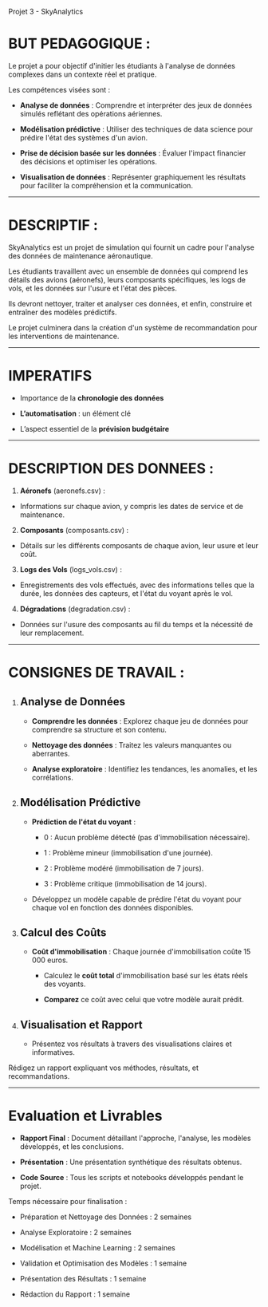 Projet 3 - SkyAnalytics

# BUT PEDAGOGIQUE :

Le projet a pour objectif d'initier les étudiants à l'analyse de données complexes dans un contexte réel et pratique. 

Les compétences visées sont :

- **Analyse de données** : Comprendre et interpréter des jeux de données simulés reflétant des opérations aériennes.

- **Modélisation prédictive** : Utiliser des techniques de data science pour prédire l'état des systèmes d'un avion.

- **Prise de décision basée sur les données** : Évaluer l'impact financier des décisions et optimiser les opérations.

- **Visualisation de données** : Représenter graphiquement les résultats pour faciliter la compréhension et la communication.

------

# DESCRIPTIF : 

SkyAnalytics est un projet de simulation qui fournit un cadre pour l'analyse des données de maintenance aéronautique. 

Les étudiants travaillent avec un ensemble de données qui comprend les détails des avions (aéronefs), leurs composants spécifiques, les logs de vols, et les données sur l'usure et l'état des pièces. 

Ils devront nettoyer, traiter et analyser ces données, et enfin, construire et entraîner des modèles prédictifs. 

Le projet culminera dans la création d'un système de recommandation pour les interventions de maintenance.

------

# IMPERATIFS

- Importance de la **chronologie des données**

- **L’automatisation** : un élément clé

- L’aspect essentiel de la **prévision budgétaire**

------

# DESCRIPTION DES DONNEES :

1. **Aéronefs** (aeronefs.csv) :

- Informations sur chaque avion, y compris les dates de service et de maintenance.

2. **Composants** (composants.csv) :

- Détails sur les différents composants de chaque avion, leur usure et leur coût.

3. **Logs des Vols** (logs_vols.csv) :

- Enregistrements des vols effectués, avec des informations telles que la durée, les données des capteurs, et l'état du voyant après le vol.

4. **Dégradations** (degradation.csv) :

- Données sur l'usure des composants au fil du temps et la nécessité de leur remplacement.

------

# CONSIGNES DE TRAVAIL : 

1. ## Analyse de Données

   - **Comprendre les données** : Explorez chaque jeu de données pour comprendre sa structure et son contenu.


   - **Nettoyage des données** : Traitez les valeurs manquantes ou aberrantes.


   - **Analyse exploratoire** : Identifiez les tendances, les anomalies, et les corrélations.


2. ## Modélisation Prédictive

   - **Prédiction de l'état du voyant** :
     - 0 : Aucun problème détecté (pas d'immobilisation nécessaire).
     
     - 1 : Problème mineur (immobilisation d'une journée).
     
     - 2 : Problème modéré (immobilisation de 7 jours).
     
     - 3 : Problème critique (immobilisation de 14 jours).
     
   - Développez un modèle capable de prédire l'état du voyant pour chaque vol en fonction des données disponibles.
   
3. ## Calcul des Coûts

   - **Coût d'immobilisation** : Chaque journée d'immobilisation coûte 15 000 euros.
   
   
      - Calculez le **coût total** d'immobilisation basé sur les états réels des voyants.
   
   
      - **Comparez** ce coût avec celui que votre modèle aurait prédit.
   
4. ## Visualisation et Rapport

	- Présentez vos résultats à travers des visualisations claires et informatives.

Rédigez un rapport expliquant vos méthodes, résultats, et recommandations.

------

# Evaluation et Livrables

- **Rapport Final** : Document détaillant l'approche, l'analyse, les modèles développés, et les conclusions.

- **Présentation** : Une présentation synthétique des résultats obtenus.

- **Code Source** : Tous les scripts et notebooks développés pendant le projet.

Temps nécessaire pour finalisation :

- Préparation et Nettoyage des Données : 2 semaines

- Analyse Exploratoire : 2 semaines

- Modélisation et Machine Learning : 2 semaines

- Validation et Optimisation des Modèles : 1 semaine

- Présentation des Résultats : 1 semaine

- Rédaction du Rapport : 1 semaine
